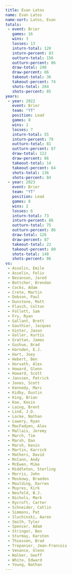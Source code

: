 ```yaml
---
title: Evan Latos
name: Evan Latos
name-sort: Latos, Evan
totals:
 - event: Brier
   games: 16
   wins: 3
   losses: 13
   inturn-total: 128
   inturn-percent: 83
   outturn-total: 156
   outturn-percent: 86
   draw-total: 248
   draw-percent: 86
   takeout-total: 36
   takeout-percent: 74
   shots-total: 284
   shots-percent: 85
years:
 - year: 2022
   event: Brier
   team: "YT"
   position: Lead
   games: 8
   wins: 1
   losses: 7
   inturn-total: 55
   inturn-percent: 79
   outturn-total: 81
   outturn-percent: 87
   draw-total: 122
   draw-percent: 86
   takeout-total: 14
   takeout-percent: 64
   shots-total: 136
   shots-percent: 84
 - year: 2023
   event: Brier
   team: "YT"
   position: Lead
   games: 8
   wins: 2
   losses: 6
   inturn-total: 73
   inturn-percent: 86
   outturn-total: 75
   outturn-percent: 86
   draw-total: 126
   draw-percent: 87
   takeout-total: 22
   takeout-percent: 80
   shots-total: 148
   shots-percent: 86
vs:
 - Asselin, Emile
 - Asselin, Felix
 - Bezanson, Jared
 - Bottcher, Brendan
 - Cocks, Adam
 - Crete, Martin
 - Dobson, Paul
 - Dunstone, Matt
 - Flasch, Colton
 - Follett, Sam
 - Fry, Ryan
 - Gallant, Brett
 - Gauthier, Jacques
 - Ginter, Jason
 - Goller, Kurtis
 - Grattan, James
 - Gushue, Brad
 - Harnden, E.J.
 - Hart, Joey
 - Hebert, Ben
 - Horvath, Alex
 - Howard, Glenn
 - Howard, Scott
 - Janssen, Patrick
 - Jones, Scott
 - Kennedy, Marc
 - Kidby, Dustin
 - King, Brian
 - Koe, Kevin
 - Laing, Brent
 - Lind, J.D.
 - Locke, Nathan
 - Lowery, Ryan
 - MacFadyen, Alex
 - Mallais, Jeremy
 - March, Tim
 - Marsh, Dan
 - Marsh, Kevin
 - Martin, Karrick
 - Mathers, David
 - McCann, Andy
 - McEwen, Mike
 - Middleton, Sterling
 - Morris, John
 - Moskowy, Braeden
 - Moulding, Darren
 - Muyres, Kirk
 - Neufeld, B.J.
 - Nichols, Mark
 - Rycroft, Carter
 - Schneider, Catlin
 - Simmons, Pat
 - Sluchinski, Aaron
 - Smith, Tyler
 - Spencer, Adam
 - Stringer, Ben
 - Sturmay, Karsten
 - Thiessen, Brad
 - Trepanier, Jean-Francois
 - Venance, Glenn
 - Walker, Geoff
 - White, Edward
 - Young, Nathan
---
```

